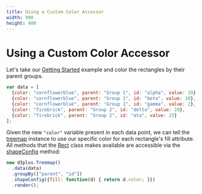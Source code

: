 ```yaml
---
title: Using a Custom Color Accessor
width: 990
height: 400
---
```


# Using a Custom Color Accessor

Let's take our [Getting Started]() example and color the rectangles by their parent groups.

```js
var data = [
  {color: "cornflowerblue", parent: "Group 1", id: "alpha", value: 29},
  {color: "cornflowerblue", parent: "Group 1", id: "beta", value: 10},
  {color: "cornflowerblue", parent: "Group 1", id: "gamma", value: 2},
  {color: "firebrick", parent: "Group 2", id: "delta", value: 29},
  {color: "firebrick", parent: "Group 2", id: "eta", value: 25}
];
```

Given the new `"color"` variable present in each data point, we can tell the [treemap](https://github.com/d3plus/d3plus-text#Treemap) instance to use our specific color for each rectangle's fill attribute. All methods that the [Rect](https://github.com/d3plus/d3plus-shape#Rect) class makes available are accessible via the [shapeConfig](https://github.com/d3plus/d3plus-viz#Viz.shapeConfig) method:

```js
new d3plus.Treemap()
  .data(data)
  .groupBy(["parent", "id"])
  .shapeConfig({fill: function(d) { return d.color; }})
  .render();
```
